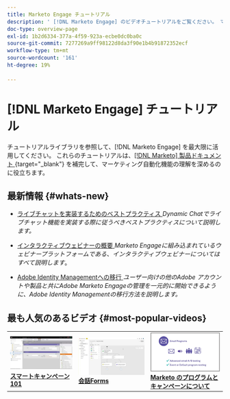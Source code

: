 ```yaml
---
title: Marketo Engage チュートリアル
description: ' [!DNL Marketo Engage] のビデオチュートリアルをご覧ください。 マーケティング自動化機能の使用方法などに関する理解を深めましょう。'
doc-type: overview-page
exl-id: 1b2d6334-377a-4f59-923a-ecbe0dc0ba0c
source-git-commit: 7277269a9ff98122d8da3f90e1b4b91872352ecf
workflow-type: tm+mt
source-wordcount: '161'
ht-degree: 19%

---
```


# [!DNL Marketo Engage] チュートリアル

チュートリアルライブラリを参照して、[!DNL Marketo Engage] を最大限に活用してください。 これらのチュートリアルは、[[!DNL Marketo]  製品ドキュメント ](https://experienceleague.adobe.com/docs/marketo/using/home.html?lang=ja){target="_blank"} を補完して、マーケティング自動化機能の理解を深めるのに役立ちます。

<!-- <div id="recs-overview-body-1"></div>
<div id="recs-overview-body-2"></div>
<div id="recs-overview-body-3"></div>
<div id="recs-overview-body-4"></div>
<div id="recs-overview-body-5"></div>
<div id="recs-overview-body-6"></div> -->

## 最新情報 {#whats-new}

* [ ライブチャットを実装するためのベストプラクティス ](https://experienceleague.adobe.com/ja/docs/marketo-learn/tutorials/dynamic-chat/live-chat-best-practices)
  _Dynamic Chatでライブチャット機能を実装する際に従うべきベストプラクティスについて説明します。_

* [ インタラクティブウェビナーの概要 ](https://experienceleague.adobe.com/ja/docs/marketo-learn/tutorials/events/interactive-webinars-overview)
  _Marketo Engageに組み込まれているウェビナープラットフォームである、インタラクティブウェビナーについてはすべて説明します_。

* [Adobe Identity Managementへの移行 ](https://experienceleague.adobe.com/ja/docs/marketo-learn/tutorials/fundamentals/migrating-to-adobe-identity-management)
  _ユーザー向けの他のAdobe アカウントや製品と共にAdobe Marketo Engageの管理を一元的に開始できるように、Adobe Identity Managementの移行方法を説明します。_

## 最も人気のあるビデオ {#most-popular-videos}

<table>
<tr>
<td>
<a href="https://experienceleague.adobe.com/ja/docs/marketo-learn/tutorials/programs-and-campaigns/smart-campaigns-101"><img alt="スマートキャンペーン 101 のサムネール画像" src="assets/tutorials-homepage-1.png"></a>
<div><a href="https://experienceleague.adobe.com/ja/docs/marketo-learn/tutorials/programs-and-campaigns/smart-campaigns-101"><strong>スマートキャンペーン 101</strong></a></div>
</td>
<td>
<a href="https://experienceleague.adobe.com/ja/docs/marketo-learn/tutorials/dynamic-chat/conversational-forms"><img alt="会話型Formsのサムネール画像" src="assets/tutorials-homepage-2.png"></a>
<div><a href="https://experienceleague.adobe.com/ja/docs/marketo-learn/tutorials/dynamic-chat/conversational-forms"><strong> 会話Forms</strong></a></div>
</td>
<td>
<a href="https://experienceleague.adobe.com/ja/docs/marketo-learn/tutorials/fundamentals/programs-and-campaigns"><img alt="Marketoのプログラムとキャンペーンについて" src="assets/tutorials-homepage-3.png" /></a>
<div><a href="https://experienceleague.adobe.com/ja/docs/marketo-learn/tutorials/fundamentals/programs-and-campaigns"><strong>Marketo のプログラムとキャンペーンについて</strong></a></div>
</td>
</tr>
</table>
